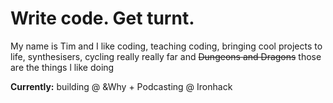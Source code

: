 # Write code. Get turnt.

My name is Tim and I like coding, teaching coding, bringing cool projects to life, synthesisers, cycling really really far and ~~Dungeons and Dragons~~  those are the things l like doing

**Currently:**  building @ &Why  + Podcasting @ Ironhack
